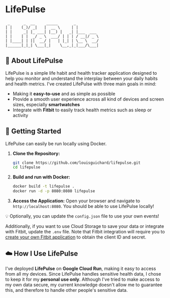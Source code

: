 # LifePulse

```
 _      _  __     _____       _          
| |    (_)/ _|   |  __ \     | |         
| |     _| |_ ___| |__) |   _| |___  ___ 
| |    | |  _/ _ \  ___/ | | | / __|/ _ \
| |____| | ||  __/ |   | |_| | \__ \  __/
|______|_|_| \___|_|    \__,_|_|___/\___|
```

## 🌱 About LifePulse

LifePulse is a simple life habit and health tracker application designed to help you monitor and understand the interplay between your daily habits and health metrics. I've created LifePulse with three main goals in mind:
- Making it **easy-to-use** and as simple as possible
- Provide a smooth user experience across all kind of devices and screen sizes, especially **smartwatches**
- Integrate with **Fitbit** to easily track health metrics such as sleep or activity

## 🚀 Getting Started

LifePulse can easily be run locally using Docker.

1. **Clone the Repository:**
   ```bash
   git clone https://github.com/louisguichard/lifepulse.git
   cd lifepulse
   ```

2. **Build and run with Docker:**
   ```bash
   docker build -t lifepulse .
   docker run -d -p 8080:8080 lifepulse
   ```

3. **Access the Application:**
   Open your browser and navigate to `http://localhost:8080`. You should be able to use LifePulse locally!

💡 Optionally, you can update the `config.json` file to use your own events! 

Additionally, if you want to use Cloud Storage to save your data or integrate with Fitbit, update the `.env` file. Note that Fitbit integration will require you to [create your own Fitbit application](https://dev.fitbit.com/apps/new) to obtain the client ID and secret.


## ☁️ How I Use LifePulse

I've deployed **LifePulse** on **Google Cloud Run**, making it easy to access from all my devices. Since LifePulse handles sensitive health data, I chose to keep it for my **personal use only**. Although I've tried to make access to my own data secure, my current knowledge doesn't allow me to guarantee this, and therefore to handle other people's sensitive data.
